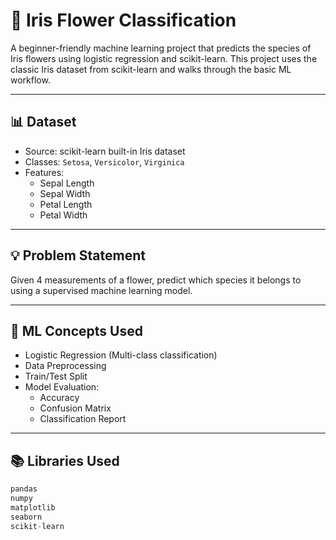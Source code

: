 # 🌸 Iris Flower Classification

A beginner-friendly machine learning project that predicts the species of Iris flowers using logistic regression and scikit-learn. This project uses the classic Iris dataset from scikit-learn and walks through the basic ML workflow.

---

## 📊 Dataset

- Source: scikit-learn built-in Iris dataset
- Classes: `Setosa`, `Versicolor`, `Virginica`
- Features: 
  - Sepal Length
  - Sepal Width
  - Petal Length
  - Petal Width

---

## 💡 Problem Statement

Given 4 measurements of a flower, predict which species it belongs to using a supervised machine learning model.

---

## 🧠 ML Concepts Used

- Logistic Regression (Multi-class classification)
- Data Preprocessing
- Train/Test Split
- Model Evaluation:
  - Accuracy
  - Confusion Matrix
  - Classification Report

---

## 📚 Libraries Used

```python
pandas
numpy
matplotlib
seaborn
scikit-learn
